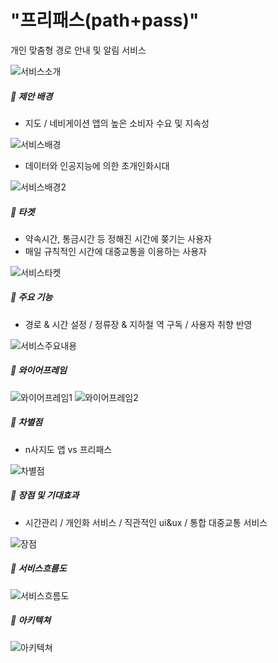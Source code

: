 # "프리패스(path+pass)"

개인 맞춤형 경로 안내 및 알림 서비스

![서비스소개](/uploads/2d9d2faf35637600b8581cd348b011fd/서비스소개.JPG)

##### 🔸 제안 배경

- 지도 / 네비게이션 앱의 높은 소비자 수요 및 지속성

![서비스배경](/uploads/1f9190cc69d80614ca9bcdd5b5eebf6c/서비스배경.JPG)


- 데이터와 인공지능에 의한 초개인화시대

![서비스배경2](/uploads/84dca75b07e94fadc020a8f6edcab070/서비스배경2.JPG)

##### 🔸 타겟

- 약속시간, 통금시간 등 정해진 시간에 쫒기는 사용자
- 매일 규칙적인 시간에 대중교통을 이용하는 사용자

![서비스타켓](/uploads/73113fa79c3cb5f8c964cce57ad60e60/서비스타켓.JPG)

##### 🔸 주요 기능

- 경로 & 시간 설정 / 정류장 & 지하철 역 구독 / 사용자 취향 반영 

![서비스주요내용](/uploads/a78ea3f5bd4823ebbd151ea2c582b91d/서비스주요내용.JPG)

##### 🔸 와이어프레임

![와이어프레임1](/uploads/b58812efd3cc18d02165fdb4c69ace77/와이어프레임1.JPG)
![와이어프레임2](/uploads/e7bc3be5b471fffc7498433d47ca1447/와이어프레임2.JPG)

##### 🔸 차별점

- n사지도 앱 vs 프리패스

![차별점](/uploads/648e43f03d88f045843b11dac345e827/차별점.JPG)

##### 🔸 장점 및 기대효과

- 시간관리 / 개인화 서비스 / 직관적인 ui&ux / 통합 대중교통 서비스

![장점](/uploads/2d164d5dd4a61711a635aab8864f3b60/장점.JPG)

##### 🔸 서비스흐름도

![서비스흐름도](/uploads/44d1149c2412f62d72cae32186620446/서비스흐름도.JPG)

##### 🔸 아키텍쳐

![아키텍쳐](/uploads/8e1f109f4214b08b453c101a5129d7f8/아키텍쳐.JPG)

